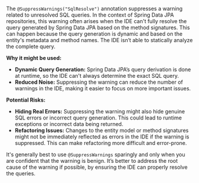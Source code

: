 The `@SuppressWarnings("SqlResolve")` annotation suppresses a warning related to unresolved SQL queries. In the context of Spring Data JPA repositories, this warning often arises when the IDE can't fully resolve the query generated by Spring Data JPA based on the method signatures. This can happen because the query generation is dynamic and based on the entity's metadata and method names.  The IDE isn’t able to statically analyze the complete query.

**Why it might be used:**

*   **Dynamic Query Generation:** Spring Data JPA’s query derivation is done at runtime, so the IDE can't always determine the exact SQL query.
*   **Reduced Noise:** Suppressing the warning can reduce the number of warnings in the IDE, making it easier to focus on more important issues.

**Potential Risks:**

*   **Hiding Real Errors:** Suppressing the warning might also hide genuine SQL errors or incorrect query generation. This could lead to runtime exceptions or incorrect data being returned.
*   **Refactoring Issues:** Changes to the entity model or method signatures might not be immediately reflected as errors in the IDE if the warning is suppressed. This can make refactoring more difficult and error-prone.

It's generally best to use `@SuppressWarnings` sparingly and only when you are confident that the warning is benign. It’s better to address the root cause of the warning if possible, by ensuring the IDE can properly resolve the queries.
